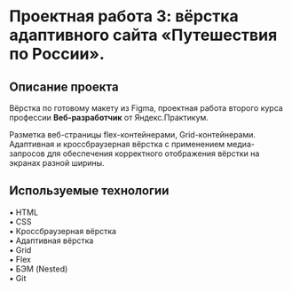 # Проектная работа 3: вёрстка адаптивного сайта «Путешествия по России».


Описание проекта
--------------------

Вёрстка по готовому макету из Figma, проектная работа второго курса профессии **Веб-разработчик** от Яндекс.Практикум.

Разметка веб-страницы flex-контейнерами, Grid-контейнерами. Адаптивная и кроссбраузерная вёрстка с применением медиа-запросов для обеспечения корректного отображения вёрстки на экранах разной ширины. 

## Используемые технологии
▪️ HTML <br/>
▪️ CSS <br/>
▪️ Кроссбраузерная вёрстка <br/>
▪️ Адаптивная вёрстка <br/>
▪️ Grid <br/>
▪️ Flex <br/>
▪️ БЭМ (Nested) <br/>
▪️ Git <br/>

